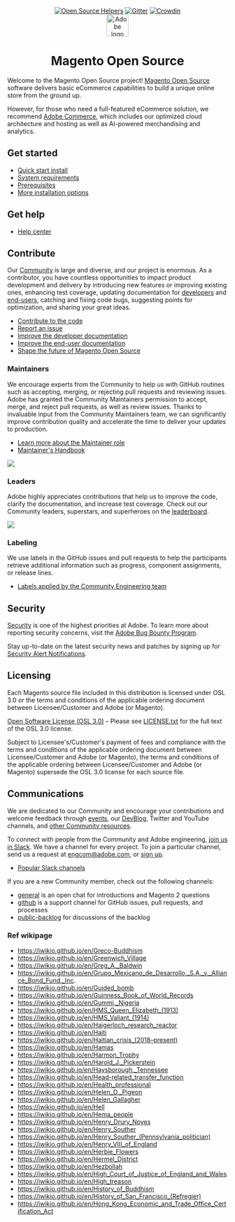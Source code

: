 
<p align="center">
<a href="https://www.codetriage.com/magento/magento2"><img src="https://www.codetriage.com/magento/magento2/badges/users.svg" alt="Open Source Helpers" /></a>
<a href="https://gitter.im/magento/magento2?utm_source=badge&amp;utm_medium=badge&amp;utm_campaign=pr-badge"><img src="https://badges.gitter.im/Join%20Chat.svg" alt="Gitter" /></a> <a href="https://crowdin.com/project/magento-2"><img src="https://d322cqt584bo4o.cloudfront.net/magento-2/localized.svg" alt="Crowdin" /></a><br/>
<a href="https://magento.com/products/magento-open-source">
<img alt="Adobe logo" height="50px" src="https://www.adobe.com/content/dam/cc/icons/Adobe_Corporate_Horizontal_Red_HEX.svg"/>
</a>
</p>

<h1 align="center">Magento Open Source</h1>

Welcome to the Magento Open Source project! [Magento Open Source](https://magento.com/products/magento-open-source) software delivers basic eCommerce capabilities to build a unique online store from the ground up.

However, for those who need a full-featured eCommerce solution, we recommend [Adobe Commerce](https://magento.com/products/magento-commerce), which includes our optimized cloud architecture and hosting as well as AI-powered merchandising and analytics.

## Get started

- [Quick start install](https://experienceleague.adobe.com/docs/commerce-operations/installation-guide/composer.html)
- [System requirements](https://experienceleague.adobe.com/docs/commerce-operations/installation-guide/system-requirements.html)
- [Prerequisites](https://experienceleague.adobe.com/docs/commerce-operations/installation-guide/prerequisites/overview.html)
- [More installation options](https://experienceleague.adobe.com/docs/commerce-operations/installation-guide/overview.html)

## Get help

- [Help center](https://support.magento.com/hc/en-us)

## Contribute

Our [Community](https://opensource.magento.com/) is large and diverse, and our project is enormous. As a contributor, you have countless opportunities to impact product development and delivery by introducing new features or improving existing ones, enhancing test coverage, updating documentation for [developers](https://developer.adobe.com/commerce/docs/) and [end-users](https://experienceleague.adobe.com/docs/commerce-admin/user-guides/home.html), catching and fixing code bugs, suggesting points for optimization, and sharing your great ideas.

- [Contribute to the code](https://developer.adobe.com/commerce/contributor/guides/code-contributions/)
- [Report an issue](https://developer.adobe.com/commerce/contributor/guides/code-contributions/#report)
- [Improve the developer documentation](https://github.com/magento/devdocs)
- [Improve the end-user documentation](https://github.com/magento/merchdocs)
- [Shape the future of Magento Open Source](https://developer.adobe.com/open/magento)

### Maintainers

We encourage experts from the Community to help us with GitHub routines such as accepting, merging, or rejecting pull requests and reviewing issues. Adobe has granted the Community Maintainers permission to accept, merge, and reject pull requests, as well as review issues. Thanks to invaluable input from the Community Maintainers team, we can significantly improve contribution quality and accelerate the time to deliver your updates to production.

- [Learn more about the Maintainer role](https://developer.adobe.com/commerce/contributor/guides/maintainers/)
- [Maintainer's Handbook](https://developer.adobe.com/commerce/contributor/guides/maintainers/handbook/)

[![](https://raw.githubusercontent.com/wiki/magento/magento2/images/maintainers.png)](https://magento.com/magento-contributors#maintainers)

### Leaders

Adobe highly appreciates contributions that help us to improve the code, clarify the documentation, and increase test coverage. Check out our Community leaders, superstars, and superheroes on the [leaderboard](https://magento.biterg.io/app/kibana#/dashboard/41dc0c60-fa06-11eb-bbaa-dd6ca6f8fda8?_g=()).

[![](https://raw.githubusercontent.com/wiki/magento/magento2/images/contributors.png)](https://magento.com/magento-contributors)

### Labeling

We use labels in the GitHub issues and pull requests to help the participants retrieve additional information such as progress, component assignments, or release lines.

- [Labels applied by the Community Engineering team](https://developer.adobe.com/commerce/contributor/guides/code-contributions/#labels)

## Security

[Security](https://developer.adobe.com/commerce/php/architecture/basics/security/) is one of the highest priorities at Adobe. To learn more about reporting security concerns, visit the [Adobe Bug Bounty Program](https://hackerone.com/adobe).

Stay up-to-date on the latest security news and patches by signing up for [Security Alert Notifications](https://magento.com/security/sign-up).

## Licensing

Each Magento source file included in this distribution is licensed under OSL 3.0 or the terms and conditions of the applicable ordering document between Licensee/Customer and Adobe (or Magento).

[Open Software License (OSL 3.0)](https://opensource.org/licenses/osl-3.0.php) – Please see [LICENSE.txt](LICENSE.txt) for the full text of the OSL 3.0 license.

Subject to Licensee's/Customer's payment of fees and compliance with the terms and conditions of the applicable ordering document between Licensee/Customer and Adobe (or Magento), the terms and conditions of the applicable ordering between Licensee/Customer and Adobe (or Magento) supersede the OSL 3.0 license for each source file.

## Communications

We are dedicated to our Community and encourage your contributions and welcome feedback through [events](https://www.adobe.io/open/magento/calendar), our [DevBlog](https://community.magento.com/t5/Magento-DevBlog/bg-p/devblog), Twitter and YouTube channels, and [other Community resources](https://developer.adobe.com/commerce/contributor/community/).

To connect with people from the Community and Adobe engineering, [join us in Slack](https://magentocommeng.slack.com). We have a channel for every project. To join a particular channel, send us a request at [engcom@adobe.com](mailto:engcom@adobe.com), or [sign up](https://opensource.magento.com/slack).

- [Popular Slack channels](https://www.adobe.io/open/magento/slack)

If you are a new Community member, check out the following channels:

- [general](https://magentocommeng.slack.com/archives/C4YS78WE6) is an open chat for introductions and Magento 2 questions
- [github](https://magentocommeng.slack.com/archives/C7KB93M32) is a support channel for GitHub issues, pull requests, and processes
- [public-backlog](https://magentocommeng.slack.com/archives/CCV3J3RV5) for discussions of the backlog

### Ref wikipage
- https://iwikio.github.io/en/Greco-Buddhism
- https://iwikio.github.io/en/Greenwich_Village
- https://iwikio.github.io/en/Greg_A._Baldwin
- https://iwikio.github.io/en/Grupo_Mexicano_de_Desarrollo,_S.A._v._Alliance_Bond_Fund,_Inc.
- https://iwikio.github.io/en/Guided_bomb
- https://iwikio.github.io/en/Guinness_Book_of_World_Records
- https://iwikio.github.io/en/Gummi,_Nigeria
- https://iwikio.github.io/en/HMS_Queen_Elizabeth_(1913)
- https://iwikio.github.io/en/HMS_Valiant_(1914)
- https://iwikio.github.io/en/Haigerloch_research_reactor
- https://iwikio.github.io/en/Haiti
- https://iwikio.github.io/en/Haitian_crisis_(2018–present)
- https://iwikio.github.io/en/Hamas
- https://iwikio.github.io/en/Harmon_Trophy
- https://iwikio.github.io/en/Harold_J._Pickerstein
- https://iwikio.github.io/en/Haysborough,_Tennessee
- https://iwikio.github.io/en/Head-related_transfer_function
- https://iwikio.github.io/en/Health_professional
- https://iwikio.github.io/en/Helen_D._Pigeon
- https://iwikio.github.io/en/Helen_Gallagher
- https://iwikio.github.io/en/Hell
- https://iwikio.github.io/en/Hema_people
- https://iwikio.github.io/en/Henry_Drury_Noyes
- https://iwikio.github.io/en/Henry_Souther
- https://iwikio.github.io/en/Henry_Souther_(Pennsylvania_politician)
- https://iwikio.github.io/en/Henry_VIII_of_England
- https://iwikio.github.io/en/Herbie_Flowers
- https://iwikio.github.io/en/Hermel_District
- https://iwikio.github.io/en/Hezbollah
- https://iwikio.github.io/en/High_Court_of_Justice_of_England_and_Wales
- https://iwikio.github.io/en/High_treason
- https://iwikio.github.io/en/History_of_Buddhism
- https://iwikio.github.io/en/History_of_San_Francisco_(Refregier)
- https://iwikio.github.io/en/Hong_Kong_Economic_and_Trade_Office_Certification_Act
